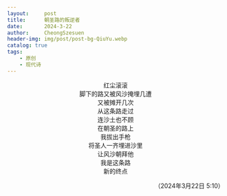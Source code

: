 ```yaml
---
layout:     post
title:      朝圣路的叛逆者
date:       2024-3-22
author:     CheongSzesuen
header-img: img/post/post-bg-QiuYu.webp
catalog: true
tags:
    - 原创
    - 现代诗
---
```

<div align="center">

红尘滚滚  
脚下的路又被风沙掩埋几遭  
又被摊开几次  
从这条路走过  
连沙土也不顾  
在朝圣的路上  
我拔出手枪  
将圣人一齐埋进沙里  
让风沙朝拜他  
我是这条路  
新的终点  
</div>
<div align="right">

（2024年3月22日 5:10）  
</div>